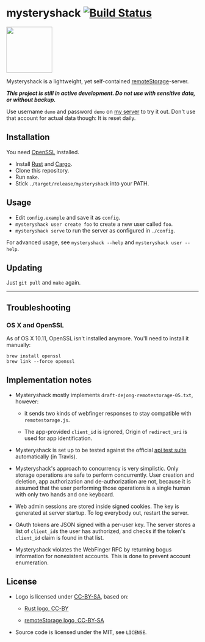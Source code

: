 # mysteryshack [![Build Status](https://travis-ci.org/untitaker/mysteryshack.svg?branch=master)](https://travis-ci.org/untitaker/mysteryshack)

<img src="https://shack.unterwaditzer.net/static/logo.svg" width=120 height=120 />

Mysteryshack is a lightweight, yet self-contained
[remoteStorage](http://remotestorage.io/)-server.

***This project is still in active development. Do not use with sensitive data, or without backup.***

Use username `demo` and password `demo` on [my
server](https://shack.unterwaditzer.net) to try it out. Don't use that account
for actual data though: It is reset daily.

## Installation

You need [OpenSSL](https://openssl.org/) installed.

* Install [Rust](https://www.rust-lang.org/) and [Cargo](https://crates.io/install).
* Clone this repository.
* Run `make`.
* Stick `./target/release/mysteryshack` into your PATH.

## Usage

* Edit `config.example` and save it as `config`.
* `mysteryshack user create foo` to create a new user called `foo`.
* `mysteryshack serve` to run the server as configured in `./config`.

For advanced usage, see `mysteryshack --help` and `mysteryshack user --help`.

## Updating

Just `git pull` and `make` again.

----

## Troubleshooting

### OS X and OpenSSL

As of OS X 10.11, OpenSSL isn't installed anymore. You'll need to install it manually:

    brew install openssl
    brew link --force openssl

## Implementation notes

* Mysteryshack mostly implements `draft-dejong-remotestorage-05.txt`, however:

  - it sends two kinds of webfinger responses to stay compatible with
    `remotestorage.js`.

  - The app-provided `client_id` is ignored, Origin of `redirect_uri` is used
    for app identification.

* Mysteryshack is set up to be tested against the official [api test
  suite](https://github.com/remotestorage/api-test-suite/) automatically (in
  Travis).

* Mysteryshack's approach to concurrency is very simplistic. Only storage
  operations are safe to perform concurrently. User creation and deletion, app
  authorization and de-authorization are not, because it is assumed that the
  user performing those operations is a single human with only two hands and
  one keyboard.

* Web admin sessions are stored inside signed cookies. The key is generated at
  server startup. To log everybody out, restart the server.

* OAuth tokens are JSON signed with a per-user key. The server stores a list
  of `client_id`s the user has authorized, and checks if the token's
  `client_id` claim is found in that list.

* Mysteryshack violates the WebFinger RFC by returning bogus information for
  nonexistent accounts. This is done to prevent account enumeration.


## License

* Logo is licensed under
  [CC-BY-SA](https://creativecommons.org/licenses/by-sa/3.0/), based on:

  * [Rust logo, CC-BY](https://www.rust-lang.org/legal.html)

  * [remoteStorage logo, CC-BY-SA](https://github.com/remotestorage/design)

* Source code is licensed under the MIT, see `LICENSE`.

